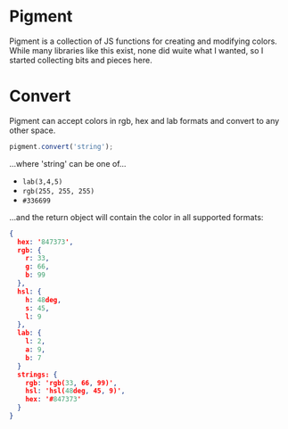 # Pigment

Pigment is a collection of JS functions for creating and modifying colors. While many libraries like this exist, none did wuite what I wanted, so I started collecting bits and pieces here.

# Convert

Pigment can accept colors in rgb, hex and lab formats and convert to any other space.

```javascript
pigment.convert('string');
```

...where 'string' can be one of...

* `lab(3,4,5)`
* `rgb(255, 255, 255)`
* `#336699`

...and the return object will contain the color in all supported formats:

```json
{
  hex: '847373',
  rgb: {
    r: 33,
    g: 66,
    b: 99
  },
  hsl: {
    h: 48deg,
    s: 45,
    l: 9
  },
  lab: {
    l: 2,
    a: 9,
    b: 7
  }
  strings: {
    rgb: 'rgb(33, 66, 99)',
    hsl: 'hsl(48deg, 45, 9)',
    hex: '#847373'
  }
}
